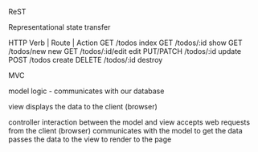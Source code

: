 ReST

Representational state transfer

HTTP Verb | Route | Action
GET /todos index
GET /todos/:id show
GET /todos/new new
GET /todos/:id/edit edit
PUT/PATCH /todos/:id update
POST /todos create
DELETE /todos/:id destroy

MVC

model
logic - communicates with our database

view
displays the data to the client (browser)

controller
interaction between the model and view
accepts web requests from the client (browser)
communicates with the model to get the data
passes the data to the view to render to the page
